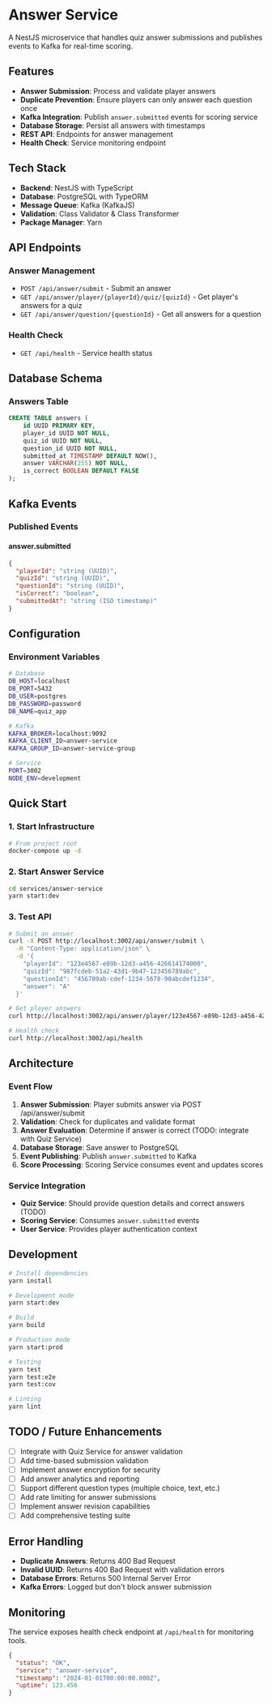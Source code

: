 # Answer Service

A NestJS microservice that handles quiz answer submissions and publishes events to Kafka for real-time scoring.

## Features

- **Answer Submission**: Process and validate player answers
- **Duplicate Prevention**: Ensure players can only answer each question once
- **Kafka Integration**: Publish `answer.submitted` events for scoring service
- **Database Storage**: Persist all answers with timestamps
- **REST API**: Endpoints for answer management
- **Health Check**: Service monitoring endpoint

## Tech Stack

- **Backend**: NestJS with TypeScript
- **Database**: PostgreSQL with TypeORM
- **Message Queue**: Kafka (KafkaJS)
- **Validation**: Class Validator & Class Transformer
- **Package Manager**: Yarn

## API Endpoints

### Answer Management
- `POST /api/answer/submit` - Submit an answer
- `GET /api/answer/player/{playerId}/quiz/{quizId}` - Get player's answers for a quiz
- `GET /api/answer/question/{questionId}` - Get all answers for a question

### Health Check
- `GET /api/health` - Service health status

## Database Schema

### Answers Table
```sql
CREATE TABLE answers (
    id UUID PRIMARY KEY,
    player_id UUID NOT NULL,
    quiz_id UUID NOT NULL,
    question_id UUID NOT NULL,
    submitted_at TIMESTAMP DEFAULT NOW(),
    answer VARCHAR(255) NOT NULL,
    is_correct BOOLEAN DEFAULT FALSE
);
```

## Kafka Events

### Published Events

#### answer.submitted
```json
{
  "playerId": "string (UUID)",
  "quizId": "string (UUID)", 
  "questionId": "string (UUID)",
  "isCorrect": "boolean",
  "submittedAt": "string (ISO timestamp)"
}
```

## Configuration

### Environment Variables
```bash
# Database
DB_HOST=localhost
DB_PORT=5432
DB_USER=postgres
DB_PASSWORD=password
DB_NAME=quiz_app

# Kafka
KAFKA_BROKER=localhost:9092
KAFKA_CLIENT_ID=answer-service
KAFKA_GROUP_ID=answer-service-group

# Service
PORT=3002
NODE_ENV=development
```

## Quick Start

### 1. Start Infrastructure
```bash
# From project root
docker-compose up -d
```

### 2. Start Answer Service
```bash
cd services/answer-service
yarn start:dev
```

### 3. Test API
```bash
# Submit an answer
curl -X POST http://localhost:3002/api/answer/submit \
  -H "Content-Type: application/json" \
  -d '{
    "playerId": "123e4567-e89b-12d3-a456-426614174000",
    "quizId": "987fcdeb-51a2-43d1-9b47-123456789abc", 
    "questionId": "456789ab-cdef-1234-5678-90abcdef1234",
    "answer": "A"
  }'

# Get player answers
curl http://localhost:3002/api/answer/player/123e4567-e89b-12d3-a456-426614174000/quiz/987fcdeb-51a2-43d1-9b47-123456789abc

# Health check
curl http://localhost:3002/api/health
```

## Architecture

### Event Flow
1. **Answer Submission**: Player submits answer via POST /api/answer/submit
2. **Validation**: Check for duplicates and validate format
3. **Answer Evaluation**: Determine if answer is correct (TODO: integrate with Quiz Service)
4. **Database Storage**: Save answer to PostgreSQL
5. **Event Publishing**: Publish `answer.submitted` to Kafka
6. **Score Processing**: Scoring Service consumes event and updates scores

### Service Integration
- **Quiz Service**: Should provide question details and correct answers (TODO)
- **Scoring Service**: Consumes `answer.submitted` events
- **User Service**: Provides player authentication context

## Development

```bash
# Install dependencies
yarn install

# Development mode
yarn start:dev

# Build
yarn build

# Production mode
yarn start:prod

# Testing
yarn test
yarn test:e2e
yarn test:cov

# Linting
yarn lint
```

## TODO / Future Enhancements

- [ ] Integrate with Quiz Service for answer validation
- [ ] Add time-based submission validation
- [ ] Implement answer encryption for security
- [ ] Add answer analytics and reporting
- [ ] Support different question types (multiple choice, text, etc.)
- [ ] Add rate limiting for answer submissions
- [ ] Implement answer revision capabilities
- [ ] Add comprehensive testing suite

## Error Handling

- **Duplicate Answers**: Returns 400 Bad Request
- **Invalid UUID**: Returns 400 Bad Request with validation errors
- **Database Errors**: Returns 500 Internal Server Error
- **Kafka Errors**: Logged but don't block answer submission

## Monitoring

The service exposes health check endpoint at `/api/health` for monitoring tools.

```json
{
  "status": "OK",
  "service": "answer-service",
  "timestamp": "2024-01-01T00:00:00.000Z",
  "uptime": 123.456
}
```
